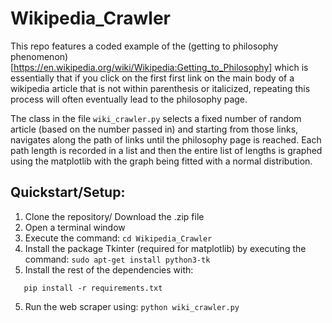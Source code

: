 # Wikipedia_Crawler
This repo features a coded example of the (getting to philosophy phenomenon)[https://en.wikipedia.org/wiki/Wikipedia:Getting_to_Philosophy] which is essentially that if you click on the first first link on the main body of a wikipedia article that is not within parenthesis or italicized, repeating this process will often eventually lead to the philosophy page.

The class in the file `wiki_crawler.py` selects a fixed number of random article (based on the number passed in) and starting from those links, navigates along the path of links until the philosophy page is reached. Each path length is recorded in a list and then the entire list of lengths is graphed using the matplotlib with the graph being fitted with a normal distribution.

## Quickstart/Setup:

1. Clone the repository/ Download the .zip file
2. Open a terminal window
3. Execute the command: `cd Wikipedia_Crawler`
3. Install the package Tkinter (required for matplotlib) by executing the command: `sudo apt-get install python3-tk`
4. Install the rest of the dependencies with:
```
   pip install -r requirements.txt
```
5. Run the web scraper using: `python wiki_crawler.py`
